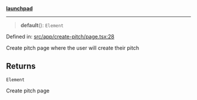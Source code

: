 [**launchpad**](index.md)

***

> **default**(): `Element`

Defined in: [src/app/create-pitch/page.tsx:28](https://github.com/victorbratov/launchpad/blob/3cec89d9fa4be2794c552b4b2e488c08b6798868/src/app/create-pitch/page.tsx#L28)

Create pitch page where the user will create their pitch

## Returns

`Element`

Create pitch page
